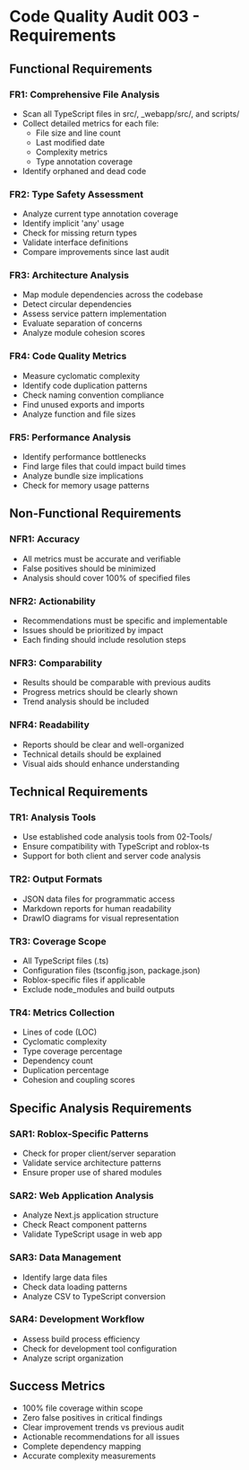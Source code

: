# Code Quality Audit 003 - Requirements

## Functional Requirements

### FR1: Comprehensive File Analysis
- Scan all TypeScript files in src/, _webapp/src/, and scripts/
- Collect detailed metrics for each file:
  - File size and line count
  - Last modified date
  - Complexity metrics
  - Type annotation coverage
- Identify orphaned and dead code

### FR2: Type Safety Assessment
- Analyze current type annotation coverage
- Identify implicit 'any' usage
- Check for missing return types
- Validate interface definitions
- Compare improvements since last audit

### FR3: Architecture Analysis
- Map module dependencies across the codebase
- Detect circular dependencies
- Assess service pattern implementation
- Evaluate separation of concerns
- Analyze module cohesion scores

### FR4: Code Quality Metrics
- Measure cyclomatic complexity
- Identify code duplication patterns
- Check naming convention compliance
- Find unused exports and imports
- Analyze function and file sizes

### FR5: Performance Analysis
- Identify performance bottlenecks
- Find large files that could impact build times
- Analyze bundle size implications
- Check for memory usage patterns

## Non-Functional Requirements

### NFR1: Accuracy
- All metrics must be accurate and verifiable
- False positives should be minimized
- Analysis should cover 100% of specified files

### NFR2: Actionability
- Recommendations must be specific and implementable
- Issues should be prioritized by impact
- Each finding should include resolution steps

### NFR3: Comparability
- Results should be comparable with previous audits
- Progress metrics should be clearly shown
- Trend analysis should be included

### NFR4: Readability
- Reports should be clear and well-organized
- Technical details should be explained
- Visual aids should enhance understanding

## Technical Requirements

### TR1: Analysis Tools
- Use established code analysis tools from 02-Tools/
- Ensure compatibility with TypeScript and roblox-ts
- Support for both client and server code analysis

### TR2: Output Formats
- JSON data files for programmatic access
- Markdown reports for human readability
- DrawIO diagrams for visual representation

### TR3: Coverage Scope
- All TypeScript files (.ts)
- Configuration files (tsconfig.json, package.json)
- Roblox-specific files if applicable
- Exclude node_modules and build outputs

### TR4: Metrics Collection
- Lines of code (LOC)
- Cyclomatic complexity
- Type coverage percentage
- Dependency count
- Duplication percentage
- Cohesion and coupling scores

## Specific Analysis Requirements

### SAR1: Roblox-Specific Patterns
- Check for proper client/server separation
- Validate service architecture patterns
- Ensure proper use of shared modules

### SAR2: Web Application Analysis
- Analyze Next.js application structure
- Check React component patterns
- Validate TypeScript usage in web app

### SAR3: Data Management
- Identify large data files
- Check data loading patterns
- Analyze CSV to TypeScript conversion

### SAR4: Development Workflow
- Assess build process efficiency
- Check for development tool configuration
- Analyze script organization

## Success Metrics

- 100% file coverage within scope
- Zero false positives in critical findings
- Clear improvement trends vs previous audit
- Actionable recommendations for all issues
- Complete dependency mapping
- Accurate complexity measurements